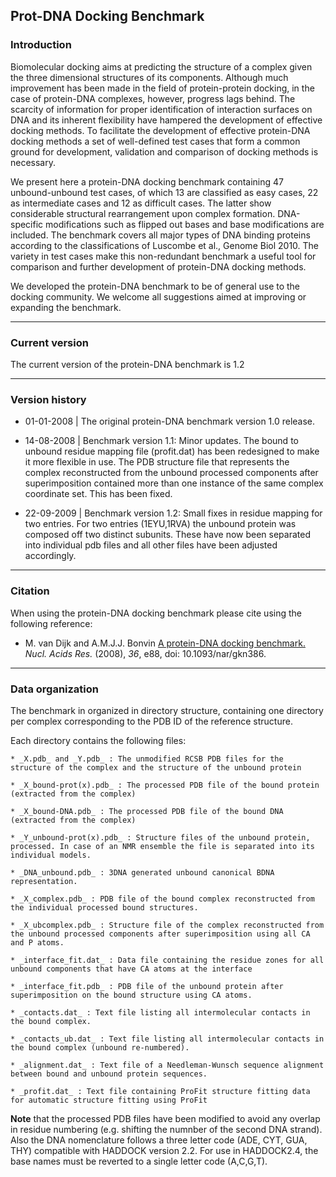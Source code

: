 ## Prot-DNA Docking Benchmark


### Introduction

Biomolecular docking aims at predicting the structure of a complex given the three dimensional structures of its components. Although much improvement has been made in the field of protein-protein docking, in the case of protein-DNA complexes, however, progress lags behind. The scarcity of information for proper identification of interaction surfaces on DNA and its inherent flexibility have hampered the development of effective docking methods. To facilitate the development of effective protein-DNA docking methods a set of well-defined test cases that form a common ground for development, validation and comparison of docking methods is necessary.

We present here a protein-DNA docking benchmark containing 47 unbound-unbound test cases, of which 13 are classified as easy cases, 22 as intermediate cases and 12 as difficult cases. The latter show considerable structural rearrangement upon complex formation. DNA-specific modifications such as flipped out bases and base modifications are included. The benchmark covers all major types of DNA binding proteins according to the classifications of Luscombe et al., Genome Biol 2010. The variety in test cases make this non-redundant benchmark a useful tool for comparison and further development of protein-DNA docking methods.

We developed the protein-DNA benchmark to be of general use to the docking community. We welcome all suggestions aimed at improving or expanding the benchmark.

* * *

### Current version

The current version of the protein-DNA benchmark is 1.2

* * *

### Version history

* 01-01-2008 | The original protein-DNA benchmark version 1.0 release.

* 14-08-2008 | Benchmark version 1.1: Minor updates. The bound to unbound residue mapping file (profit.dat) has been redesigned to make it more flexible in use. The PDB structure file that represents the complex reconstructed from the unbound processed components after superimposition contained more than one instance of the same complex coordinate set. This has been fixed.

* 22-09-2009 | Benchmark version 1.2: Small fixes in residue mapping for two entries. For two entries (1EYU,1RVA) the unbound protein was composed off two distinct subunits. These have now been separated into individual pdb files and all other files have been adjusted accordingly.

* * *

### Citation

When using the protein-DNA docking benchmark please cite using the following reference:

* M. van Dijk and A.M.J.J. Bonvin
[A protein-DNA docking benchmark.](https://doi.org/doi:10.1093/nar/gkn386)
_Nucl. Acids Res._ (2008), *36*, e88, doi: 10.1093/nar/gkn386.

* * *

### Data organization


The benchmark in organized in directory structure, containing one directory per complex corresponding to the PDB ID of the reference structure.

Each directory contains the following files:

	* _X.pdb_ and _Y.pdb_ :	The unmodified RCSB PDB files for the structure of the complex and the structure of the unbound protein
								
	* _X_bound-prot(x).pdb_ : The processed PDB file of the bound protein (extracted from the complex) 

	* _X_bound-DNA.pdb_ : The processed PDB file of the bound DNA (extracted from the complex)
								
	* _Y_unbound-prot(x).pdb_ : Structure files of the unbound protein, processed. In case of an NMR ensemble the file is separated into its individual models.
								
	* _DNA_unbound.pdb_ : 3DNA generated unbound canonical BDNA representation.

	* _X_complex.pdb_ :	PDB file of the bound complex reconstructed from the individual processed bound structures.
								
	* _X_ubcomplex.pdb_ : Structure file of the complex reconstructed from the unbound processed components after superimposition using all CA and P atoms.
								
	* _interface_fit.dat_ : Data file containing the residue zones for all unbound components that have CA atoms at the interface

	* _interface_fit.pdb_ : PDB file of the unbound protein after superimposition on the bound structure using CA atoms.

	* _contacts.dat_ : Text file listing all intermolecular contacts in the bound complex.

	* _contacts_ub.dat_ : Text file listing all intermolecular contacts in the bound complex (unbound re-numbered).
								
	* _alignment.dat_ : Text file of a Needleman-Wunsch sequence alignment between bound and unbound protein sequences.
							
	* _profit.dat_ : Text file containing ProFit structure fitting data for automatic structure fitting using ProFit


**Note** that the processed PDB files have been modified to avoid any overlap in residue numbering (e.g. shifting the numnber of the second DNA strand). Also the DNA nomenclature follows a three letter code (ADE, CYT, GUA, THY) compatible with HADDOCK version 2.2.  For use in HADDOCK2.4, the base names must be reverted to a single letter code (A,C,G,T).

